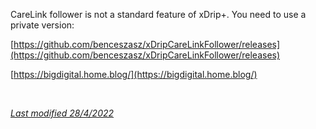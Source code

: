 CareLink follower is not a standard feature of xDrip+. You need to use a private version:

[https://github.com/benceszasz/xDripCareLinkFollower/releases](https://github.com/benceszasz/xDripCareLinkFollower/releases)

[https://bigdigital.home.blog/](https://bigdigital.home.blog/)

</br>

[*Last modified 28/4/2022*](https://github.com/NightscoutFoundation/xDrip/releases/tag/2022.03.27)
